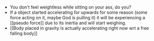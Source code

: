 - You don't feel weightless while sitting on your ass, do you? 
- If a object started accelerating for upwards for some reason (some force acting on it, maybe God is pulling it) it will be experiencing a [[pseudo force]] due to its inertia and will start weighing. 
- [[Body placed in gravity is actually accelerating right now wrt a free falling body]]